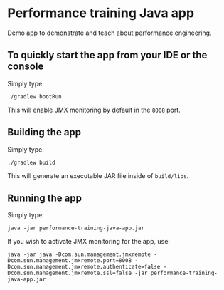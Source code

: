 # Performance training Java app

Demo app to demonstrate and teach about performance engineering.

## To quickly start the app from your IDE or the console

Simply type:

```./gradlew bootRun```

This will enable JMX monitoring by default in the `8008` port.

## Building the app

Simply type:

```./gradlew build```

This will generate an executable JAR file inside of `build/libs`.

## Running the app

Simply type:

```java -jar performance-training-java-app.jar```

If you wish to activate JMX monitoring for the app, use:

```java -jar java -Dcom.sun.management.jmxremote -Dcom.sun.management.jmxremote.port=8008 -Dcom.sun.management.jmxremote.authenticate=false -Dcom.sun.management.jmxremote.ssl=false -jar performance-training-java-app.jar```
